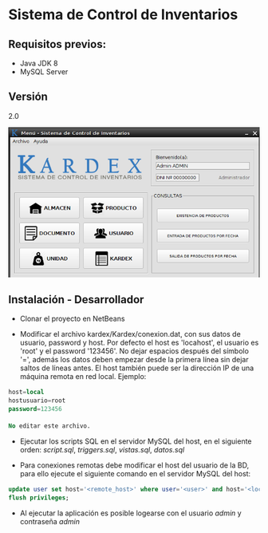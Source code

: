 # Sistema de Control de Inventarios

## Requisitos previos:
 - Java JDK 8
 - MySQL Server

## Versión
2.0

![alt tag](screenshot.png)

## Instalación - Desarrollador

 - Clonar el proyecto en NetBeans
 
 - Modificar el archivo  kardex/Kardex/conexion.dat, con sus datos de usuario, password y host. Por defecto el host es 'locahost', el usuario es 'root' y el password '123456'. No dejar espacios después del símbolo '=', además los datos deben empezar desde la primera línea sin dejar saltos de líneas antes. El host también puede ser la dirección IP de una máquina remota en red local. Ejemplo:
```sql
host=local
hostusuario=root
password=123456

No editar este archivo.
```
 - Ejecutar los scripts SQL en el servidor MySQL del host, en el siguiente orden: *script.sql*, *triggers.sql*, *vistas.sql*, *datos.sql*

 - Para conexiones remotas debe modificar el host del usuario de la BD, para ello ejecute el siguiente comando en el servidor MySQL del host:
```sql
update user set host='<remote_host>' where user='<user>' and host='<localhost>';
flush privileges;
```

 - Al ejecutar la aplicación es posible logearse con el usuario *admin* y contraseña *admin*
